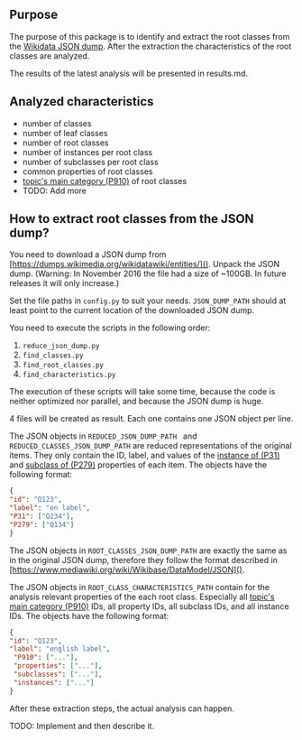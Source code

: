## Purpose
The purpose of this package is to identify and extract the root classes
from the [Wikidata JSON dump](https://dumps.wikimedia.org/wikidatawiki/entities/).
After the extraction the characteristics of the root classes are analyzed.

The results of the latest analysis will be presented in results.md.

## Analyzed characteristics
* number of classes
* number of leaf classes
* number of root classes
* number of instances per root class
* number of subclasses per root class
* common properties of root classes
* [topic's main category (P910)](https://www.wikidata.org/wiki/Property:P910]) of root classes
* TODO: Add more

## How to extract root classes from the JSON dump?
You need to download a JSON dump from [https://dumps.wikimedia.org/wikidatawiki/entities/]().
Unpack the JSON dump. (Warning: In November 2016 the file had a size of ~100GB.
In future releases it will only increase.)

Set the file paths in `config.py` to suit your needs.
`JSON_DUMP_PATH`  should at least point to the current location
of the downloaded JSON dump.

You need to execute the scripts in the following order:

1. `reduce_json_dump.py`
2. `find_classes.py`
3. `find_root_classes.py`
4. `find_characteristics.py`

The execution of these scripts will take some time, because the code
is neither optimized nor parallel, and because the JSON dump is huge.

4 files will be created as result. Each one contains one JSON object per line.

The JSON objects in `REDUCED_JSON_DUMP_PATH ` and `REDUCED_CLASSES_JSON_DUMP_PATH`
are reduced representations of the original items. They only contain the ID, label,
and values of the [instance of (P31)](https://www.wikidata.org/wiki/Property:P31)
and [subclass of (P279)](https://www.wikidata.org/wiki/Property:P279) properties of each item.
The objects have the following format:
```json
{
"id": "Q123",
"label": "en label",
"P31": ["Q234"],
"P279": ["Q134"]
}
```

The JSON objects in `ROOT_CLASSES_JSON_DUMP_PATH` are exactly the same
as in the original JSON dump, therefore they follow the format described
in [https://www.mediawiki.org/wiki/Wikibase/DataModel/JSON]().

The JSON objects in `ROOT_CLASS_CHARACTERISTICS_PATH` contain for
the analysis relevant properties of the each root class. Especially 
all [topic's main category (P910)](https://www.wikidata.org/wiki/Property:P910) IDs,
all property IDs, all subclass IDs, and all instance IDs.
The objects have the following format:
```json
{
"id": "Q123",
"label": "english label",
 "P910": ["..."],
 "properties": ["..."],
 "subclasses": ["..."],
 "instances": ["..."]
}
```

After these extraction steps, the actual analysis can happen.

TODO: Implement and then describe it.

